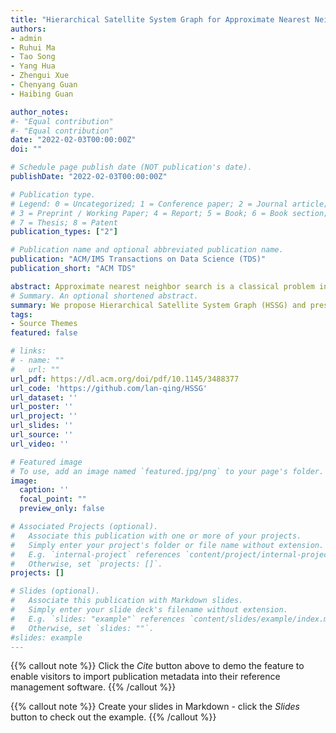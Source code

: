 ```yaml
---
title: "Hierarchical Satellite System Graph for Approximate Nearest Neighbor Search on Big Data"
authors:
- admin
- Ruhui Ma
- Tao Song
- Yang Hua
- Zhengui Xue
- Chenyang Guan
- Haibing Guan

author_notes:
#- "Equal contribution"
#- "Equal contribution"
date: "2022-02-03T00:00:00Z"
doi: ""

# Schedule page publish date (NOT publication's date).
publishDate: "2022-02-03T00:00:00Z"

# Publication type.
# Legend: 0 = Uncategorized; 1 = Conference paper; 2 = Journal article;
# 3 = Preprint / Working Paper; 4 = Report; 5 = Book; 6 = Book section;
# 7 = Thesis; 8 = Patent
publication_types: ["2"]

# Publication name and optional abbreviated publication name.
publication: "ACM/IMS Transactions on Data Science (TDS)"
publication_short: "ACM TDS"

abstract: Approximate nearest neighbor search is a classical problem in data science, which is widely applied in many fields. With the rapid growth of data in the real world, it becomes more and more important to speed up the nearest neighbor search process. Satellite System Graph (SSG) is one of the state-of-the-art methods to solve the problem. However, with the further increase of the data scale of problems, SSG still needs a considerable amount of time to finish the search due to the limitation of step length and start point locations. To solve the problem, we propose Hierarchical Satellite System Graph (HSSG) and present its index algorithm and search algorithm. The index process can be distributed deployed due to the good parallelism of our designed hierarchical structure. The theoretical analysis reveals that HSSG decreases the search steps and reduces the computational cost and reduces the search time by searching on the hierarchical structure with a similar indexing time compared with SSG, hence reaches a better search efficiency. The experiments on multiple datasets present that HSSG reduces the distance computations, accelerates the search process, and increases the search precision in the real tasks, especially under the tasks with large scale and crowded distributions, which presents a good application prospect of HSSG.
# Summary. An optional shortened abstract.
summary: We propose Hierarchical Satellite System Graph (HSSG) and present its index algorithm and search algorithm. The index process can be distributed deployed due to the good parallelism of our designed hierarchical structure. The theoretical analysis reveals that HSSG decreases the search steps and reduces the computational cost and reduces the search time by searching on the hierarchical structure.
tags:
- Source Themes
featured: false

# links:
# - name: ""
#   url: ""
url_pdf: https://dl.acm.org/doi/pdf/10.1145/3488377
url_code: 'https://github.com/lan-qing/HSSG'
url_dataset: ''
url_poster: ''
url_project: ''
url_slides: ''
url_source: ''
url_video: ''

# Featured image
# To use, add an image named `featured.jpg/png` to your page's folder. 
image:
  caption: ''
  focal_point: ""
  preview_only: false

# Associated Projects (optional).
#   Associate this publication with one or more of your projects.
#   Simply enter your project's folder or file name without extension.
#   E.g. `internal-project` references `content/project/internal-project/index.md`.
#   Otherwise, set `projects: []`.
projects: []

# Slides (optional).
#   Associate this publication with Markdown slides.
#   Simply enter your slide deck's filename without extension.
#   E.g. `slides: "example"` references `content/slides/example/index.md`.
#   Otherwise, set `slides: ""`.
#slides: example
---
```


{{% callout note %}}
Click the *Cite* button above to demo the feature to enable visitors to import publication metadata into their reference management software.
{{% /callout %}}

{{% callout note %}}
Create your slides in Markdown - click the *Slides* button to check out the example.
{{% /callout %}}

[//]: # (Supplementary notes can be added here, including [code, math, and images]&#40;https://wowchemy.com/docs/writing-markdown-latex/&#41;.)
